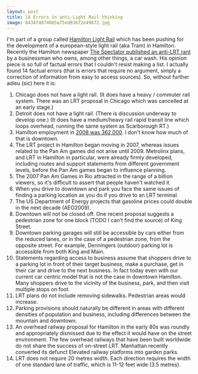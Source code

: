 ```yaml
---
layout: post
title: 14 Errors in anti-Light Rail thinking
image: 6434f4874065a75ed03672e49872.jpg
---
```



I'm part of a group called <a href="http://hamiltonlightrail.com/">Hamilton Light Rail</a> which has been pushing for the development of a european-style light rail (aka Tram) in Hamilton. Recently the Hamilton newspaper <a href="http://www.thespec.com/article/714840">The Spectator published </a><a href="http://www.thespec.com/article/714840">an anti-LRT rant</a> by a businessman who owns, among other things, a car wash. His opinion piece is so full of factual errors that I couldn't resist making a list. I actually found 14 factual errors (that is errors that require no argument, simply a correction of information from easy to access sources). So, without further adieu (sic) here it is:

<ol><li>Chicago does not have a light rail. (It does have a heavy / commuter rail system. There was an LRT proposal in Chicago which was cancelled at an early stage.)</li><li>Detroit does not have a light rail. (There is discussion underway to develop one.) (It does have a medium/heavy rail rapid transit line which loops overhead, running the same system as Scarborough RT.)</li><li>Hamilton employment in <a href="http://www.thespec.com/article/507865">2008 was 362,000</a>. I don't know how much of that is downtown.</li><li>The LRT project in Hamilton began moving in 2007, whereas issues related to the Pan Am games did not arise until 2009. Metrolinx plans, and LRT in Hamilton in particular, were already firmly developed, including routes and support statements from different government levels, before the Pan Am games began to influence planning.</li><li>The 2007 Pan Am Games in Rio attracted in the range of a billion viewers, so it's difficult to assert that people haven't watched it.</li><li>When you drive to downtown and park you face the same issues of finding a parking location as you do if you drive to an LRT terminal.</li><li>The US Department of Energy projects that gasoline prices could double in the next decade (AEO2009).</li><li>Downtown will not be closed off. One recent proposal suggests a pedestrian zone for one block (TODO I can't find the source) of King Street.</li><li>Downtown parking garages will still be accessible by cars either from the reduced lanes, or in the case of a pedestrian zone, from the opposite street. For example, Denningers (outdoor) parking lot is accessible from both King and Main.</li><li>Statements regarding access to business assume that shoppers drive to a parking lot in front of their target business, make a purchase, get in their car and drive to the next business. In fact today even with our current car centric model that is not the case in downtown Hamilton. Many shoppers drive to the vicinity of the business, park, and then visit multiple stops on foot.</li><li>LRT plans do not include removing sidewalks. Pedestrian areas would increase.</li><li>Parking provisions should naturally be different in areas with different densities of population and business, including differences between the mountain and downtown.</li><li>An overhead railway proposal for Hamilton in the early 80s was roundly and appropriately dismissed due to the effect it would have on the street environment. The few overhead railways that have been built worldwide do not share the success of on-street LRT. Manhattan recently converted its defunct Elevated railway platforms into garden parks.</li><li>LRT does not require 20 metres width. Each direction requires the width of one standard lane of traffic, which is 11-12 feet wide (3.5 metres).</li></ol>
